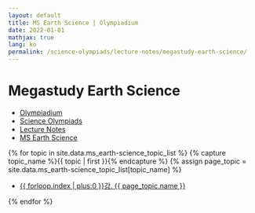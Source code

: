 ```yaml
---
layout: default
title: MS Earth Science | Olympiadium
date: 2022-01-01
mathjax: true
lang: ko
permalink: /science-olympiads/lecture-notes/megastudy-earth-science/
---
```

<h1>Megastudy Earth Science</h1>
<ul class="breadcrumb">
	<li><a href="{{ site.baseurl }}/">Olympiadium</a></li> 
	<li><a href="{{ site.baseurl }}/science-olympiads/">Science Olympiads</a></li> 
	<li><a href="{{ site.baseurl }}/science-olympiads/lecture-notes/">Lecture Notes</a></li> 
	<li><a href="{{ site.baseurl }}/science-olympiads/lecture-notes/megastudy-earth-science/">MS Earth Science</a></li>
</ul>

{% for topic in site.data.ms_earth-science_topic_list %}
{% capture topic_name %}{{ topic | first }}{% endcapture %}
{% assign page_topic = site.data.ms_earth-science_topic_list[topic_name] %}
  <ul class="actions fit big">
  <li><a href="{{ site.baseurl }}{{ page.permalink}}chapter-{{ forloop.index | plus:0 }}" class="button fit big">{{ forloop.index | plus:0 }}강. {{ page_topic.name }}</a></li>
  </ul>
{% endfor %}
